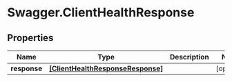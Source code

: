 # Swagger.ClientHealthResponse

## Properties
Name | Type | Description | Notes
------------ | ------------- | ------------- | -------------
**response** | [**[ClientHealthResponseResponse]**](ClientHealthResponseResponse.md) |  | [optional] 


